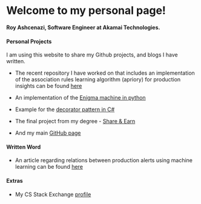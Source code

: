 # Welcome to my personal page!


**Roy Ashcenazi, Software Engineer at Akamai Technologies.**

#### Personal Projects

I am using this website to share my Github projects, and blogs I have written.

* The recent repository I have worked on that includes an implementation of the association rules learning algorithm (apriory) for production insights can be found
[here](https://github.com/royashcenazi/spark_and_stuff) 


* An implementation of the [Enigma machine in python](https://github.com/royashcenazi/The-Enigma-Machine)


* Example for the [decorator pattern in C#](https://github.com/royashcenazi/Hummos-Decorator-demo)

* The final project from my degree - [Share & Earn](https://github.com/royashcenazi/Hummos-Decorator-demo)

* And my main [GitHub page](https://github.com/royashcenazi)


#### Written Word

* An article regarding relations between production alerts using machine learning can be found [here](https://medium.com/p/44dd805d899/edit)





#### Extras
* My CS Stack Exchange [profile](https://cs.stackexchange.com/users/106564/royashcenazi)
